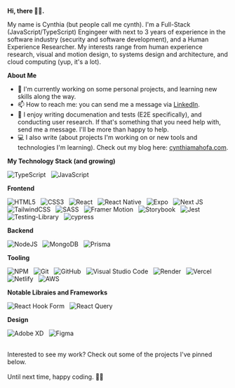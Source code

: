 <b>Hi, there 👋🏾.</b>

<p>My name is Cynthia (but people call me cynth). I'm a Full-Stack (JavaScript/TypeScript) Engingeer with next to 3 years of experience in the software industry (security and software development), and a Human Experience Researcher. My interests range from human experience research, visual and motion design, to systems design and architecture, and cloud computing (yup, it's a lot).</p>

<b>About Me</b>
* 🌱 I'm currently working on some personal projects, and learning new skills along the way.
* 📫 How to reach me: you can send me a message via <a href='https://www.linkedin.com/in/cynthia-mahofa/'>LinkedIn</a>.
* 🤝 I enjoy writing documenation and tests (E2E specifically), and conducting user research. If that's something that you need help with, send me a message. I'll be more than happy to help.
* 💻 I also write (about projects I'm working on or new tools and technologies I'm learning). Check out my blog here: <a href='https://cynthiamahofa.vercel.app'>cynthiamahofa.com</a>.

<b>My Technology Stack (and growing)</b>

![TypeScript](https://img.shields.io/badge/typescript-%23007ACC.svg?style=for-the-badge&logo=typescript&logoColor=white) &nbsp; ![JavaScript](https://img.shields.io/badge/javascript-%23323330.svg?style=for-the-badge&logo=javascript&logoColor=%23F7DF1E)

<b>Frontend</b>

![HTML5](https://img.shields.io/badge/html5-%23E34F26.svg?style=for-the-badge&logo=html5&logoColor=white) &nbsp; ![CSS3](https://img.shields.io/badge/css3-%231572B6.svg?style=for-the-badge&logo=css3&logoColor=white) &nbsp; ![React](https://img.shields.io/badge/react-%2320232a.svg?style=for-the-badge&logo=react&logoColor=%2361DAFB) &nbsp; ![React Native](https://img.shields.io/badge/react_native-%2320232a.svg?style=for-the-badge&logo=react&logoColor=%2361DAFB) &nbsp; ![Expo](https://img.shields.io/badge/expo-1C1E24?style=for-the-badge&logo=expo&logoColor=#D04A37) &nbsp; ![Next JS](https://img.shields.io/badge/Next-black?style=for-the-badge&logo=next.js&logoColor=white) &nbsp; ![TailwindCSS](https://img.shields.io/badge/tailwindcss-%2338B2AC.svg?style=for-the-badge&logo=tailwind-css&logoColor=white) &nbsp; ![SASS](https://img.shields.io/badge/SASS-hotpink.svg?style=for-the-badge&logo=SASS&logoColor=white) &nbsp; ![Framer Motion](https://img.shields.io/badge/Framer_Motion-black?style=for-the-badge&logo=framer&logoColor=blue) &nbsp; ![Storybook](https://img.shields.io/badge/-Storybook-FF4785?style=for-the-badge&logo=storybook&logoColor=white) &nbsp; ![Jest](https://img.shields.io/badge/-jest-%23C21325?style=for-the-badge&logo=jest&logoColor=white) &nbsp; ![Testing-Library](https://img.shields.io/badge/-TestingLibrary-%23E33332?style=for-the-badge&logo=testing-library&logoColor=white) &nbsp; ![cypress](https://img.shields.io/badge/-cypress-%23E5E5E5?style=for-the-badge&logo=cypress&logoColor=058a5e)

<b>Backend</b>

![NodeJS](https://img.shields.io/badge/node.js-6DA55F?style=for-the-badge&logo=node.js&logoColor=white) &nbsp; ![MongoDB](https://img.shields.io/badge/MongoDB-%234ea94b.svg?style=for-the-badge&logo=mongodb&logoColor=white) &nbsp; ![Prisma](https://img.shields.io/badge/Prisma-3982CE?style=for-the-badge&logo=Prisma&logoColor=white)

<b>Tooling</b>

![NPM](https://img.shields.io/badge/NPM-%23CB3837.svg?style=for-the-badge&logo=npm&logoColor=white) &nbsp; ![Git](https://img.shields.io/badge/git-%23F05033.svg?style=for-the-badge&logo=git&logoColor=white) &nbsp; ![GitHub](https://img.shields.io/badge/github-%23121011.svg?style=for-the-badge&logo=github&logoColor=white) &nbsp; ![Visual Studio Code](https://img.shields.io/badge/Visual%20Studio%20Code-0078d7.svg?style=for-the-badge&logo=visual-studio-code&logoColor=white) &nbsp; ![Render](https://img.shields.io/badge/Render-%46E3B7.svg?style=for-the-badge&logo=render&logoColor=white) &nbsp; ![Vercel](https://img.shields.io/badge/vercel-%23000000.svg?style=for-the-badge&logo=vercel&logoColor=white) &nbsp; ![Netlify](https://img.shields.io/badge/netlify-%23000000.svg?style=for-the-badge&logo=netlify&logoColor=#00C7B7) &nbsp; ![AWS](https://img.shields.io/badge/AWS-%23FF9900.svg?style=for-the-badge&logo=amazon-aws&logoColor=white)

<b>Notable Libraies and Frameworks</b>

![React Hook Form](https://img.shields.io/badge/React%20Hook%20Form-%23EC5990.svg?style=for-the-badge&logo=reacthookform&logoColor=white) &nbsp; ![React Query](https://img.shields.io/badge/-React%20Query-FF4154?style=for-the-badge&logo=react%20query&logoColor=white) &nbsp; 

<b>Design</b>

![Adobe XD](https://img.shields.io/badge/Adobe%20XD-470137?style=for-the-badge&logo=Adobe%20XD&logoColor=#FF61F6) &nbsp; ![Figma](https://img.shields.io/badge/figma-%23F24E1E.svg?style=for-the-badge&logo=figma&logoColor=white)

<br />
Interested to see my work? Check out some of the projects I've pinned below.
<br />
<br />
Until next time, happy coding. ✌🏾
